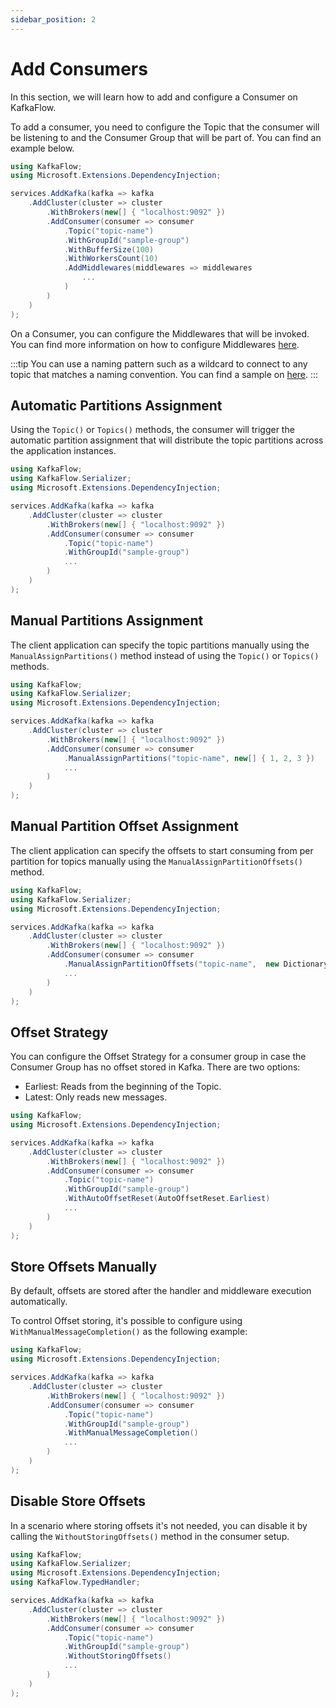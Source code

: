 ```yaml
---
sidebar_position: 2
---
```


# Add Consumers

In this section, we will learn how to add and configure a Consumer on KafkaFlow.

To add a consumer, you need to configure the Topic that the consumer will be listening to and the Consumer Group that will be part of. You can find an example below.


```csharp
using KafkaFlow;
using Microsoft.Extensions.DependencyInjection;

services.AddKafka(kafka => kafka
    .AddCluster(cluster => cluster
        .WithBrokers(new[] { "localhost:9092" })
        .AddConsumer(consumer => consumer
            .Topic("topic-name")
            .WithGroupId("sample-group")
            .WithBufferSize(100)
            .WithWorkersCount(10)
            .AddMiddlewares(middlewares => middlewares
                ...
            )
        )
    )
);
```

On a Consumer, you can configure the Middlewares that will be invoked. You can find more information on how to configure Middlewares [here](../middlewares).

:::tip
You can use a naming pattern such as a wildcard to connect to any topic that matches a naming convention.
You can find a sample on [here](https://github.com/Farfetch/kafkaflow/tree/master/samples/KafkaFlow.Sample.WildcardConsumer).
:::

## Automatic Partitions Assignment

Using the `Topic()` or `Topics()` methods, the consumer will trigger the automatic partition assignment that will distribute the topic partitions across the application instances.


```csharp
using KafkaFlow;
using KafkaFlow.Serializer;
using Microsoft.Extensions.DependencyInjection;

services.AddKafka(kafka => kafka
    .AddCluster(cluster => cluster
        .WithBrokers(new[] { "localhost:9092" })
        .AddConsumer(consumer => consumer
            .Topic("topic-name")
            .WithGroupId("sample-group")
            ...
        )
    )
);
```

## Manual Partitions Assignment

The client application can specify the topic partitions manually using the `ManualAssignPartitions()` method instead of using the `Topic()` or `Topics()` methods.


```csharp
using KafkaFlow;
using KafkaFlow.Serializer;
using Microsoft.Extensions.DependencyInjection;

services.AddKafka(kafka => kafka
    .AddCluster(cluster => cluster
        .WithBrokers(new[] { "localhost:9092" })
        .AddConsumer(consumer => consumer
            .ManualAssignPartitions("topic-name", new[] { 1, 2, 3 })
            ...
        )
    )
);
```

## Manual Partition Offset Assignment

The client application can specify the offsets to start consuming from per partition for topics manually using the `ManualAssignPartitionOffsets()` method.


```csharp
using KafkaFlow;
using KafkaFlow.Serializer;
using Microsoft.Extensions.DependencyInjection;

services.AddKafka(kafka => kafka
    .AddCluster(cluster => cluster
        .WithBrokers(new[] { "localhost:9092" })
        .AddConsumer(consumer => consumer
            .ManualAssignPartitionOffsets("topic-name",  new Dictionary<int, long> { { 0, 100 }, { 1, 120 } })
            ...
        )
    )
);
```

## Offset Strategy

You can configure the Offset Strategy for a consumer group in case the Consumer Group has no offset stored in Kafka. 
There are two options:
 - Earliest: Reads from the beginning of the Topic.
 - Latest: Only reads new messages.

```csharp
using KafkaFlow;
using Microsoft.Extensions.DependencyInjection;

services.AddKafka(kafka => kafka
    .AddCluster(cluster => cluster
        .WithBrokers(new[] { "localhost:9092" })
        .AddConsumer(consumer => consumer
            .Topic("topic-name")
            .WithGroupId("sample-group")
            .WithAutoOffsetReset(AutoOffsetReset.Earliest)
            ...
        )
    )
);
```

## Store Offsets Manually

By default, offsets are stored after the handler and middleware execution automatically.

To control Offset storing, it's possible to configure using `WithManualMessageCompletion()` as the following example:


```csharp
using KafkaFlow;
using Microsoft.Extensions.DependencyInjection;

services.AddKafka(kafka => kafka
    .AddCluster(cluster => cluster
        .WithBrokers(new[] { "localhost:9092" })
        .AddConsumer(consumer => consumer
            .Topic("topic-name")
            .WithGroupId("sample-group")
            .WithManualMessageCompletion()
            ...
        )
    )
);
```

## Disable Store Offsets

In a scenario where storing offsets it's not needed,  you can disable it by calling the `WithoutStoringOffsets()` method in the consumer setup.


```csharp
using KafkaFlow;
using KafkaFlow.Serializer;
using Microsoft.Extensions.DependencyInjection;
using KafkaFlow.TypedHandler;

services.AddKafka(kafka => kafka
    .AddCluster(cluster => cluster
        .WithBrokers(new[] { "localhost:9092" })
        .AddConsumer(consumer => consumer
            .Topic("topic-name")
            .WithGroupId("sample-group")
            .WithoutStoringOffsets()
            ...
        )
    )
);
```
